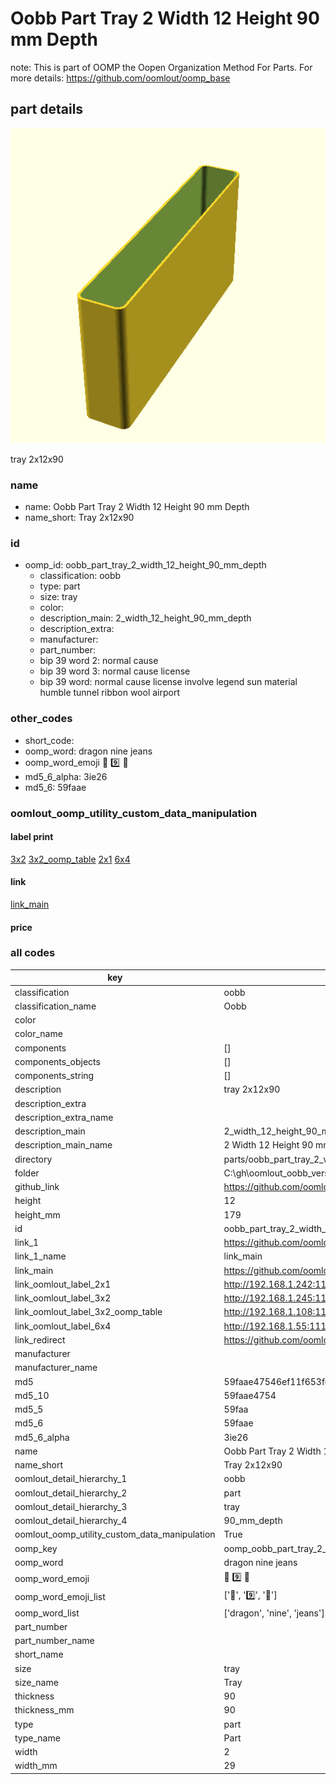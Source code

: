 # Oobb Part Tray 2 Width 12 Height 90 mm Depth  

note: This is part of OOMP the Oopen Organization Method For Parts. For more details: https://github.com/oomlout/oomp_base

##  part details
  

[![](3dpr.png)](3dpr.png)

tray 2x12x90



### name
* name: Oobb Part Tray 2 Width 12 Height 90 mm Depth
* name_short: Tray 2x12x90 
### id
* oomp_id: oobb_part_tray_2_width_12_height_90_mm_depth
  * classification: oobb
  * type: part
  * size: tray
  * color: 
  * description_main: 2_width_12_height_90_mm_depth
  * description_extra: 
  * manufacturer: 
  * part_number: 
  * bip 39 word 2: normal cause
  * bip 39 word 3: normal cause license
  * bip 39 word: normal cause license involve legend sun material humble tunnel ribbon wool airport

### other_codes
* short_code: 
* oomp_word: dragon nine jeans
* oomp_word_emoji :dragon: :nine: :jeans:
* md5_6_alpha: 3ie26
* md5_6: 59faae






### oomlout_oomp_utility_custom_data_manipulation
#### label print
[3x2](http://192.168.1.245:1112/?label=oomp%203ie26)
[3x2_oomp_table](http://192.168.1.108:1112/?label=oomp%203ie26)
[2x1](http://192.168.1.242:1112/?label=oomp%203ie26)
[6x4](http://192.168.1.55:1112/?label=oomp%203ie26)    

#### link

[link_main](https://github.com/oomlout/oomlout_oobb_version_4_generated_parts/tree/main/navigation_oomp/oobb/part/tray/2_width_12_height_90_mm_depth/part)                              

#### price







### all codes 
| key | value |  
| --- | --- |  
| classification | oobb |  
| classification_name | Oobb |  
| color |  |  
| color_name |  |  
| components | [] |  
| components_objects | [] |  
| components_string | [] |  
| description | tray 2x12x90 |  
| description_extra |  |  
| description_extra_name |  |  
| description_main | 2_width_12_height_90_mm_depth |  
| description_main_name | 2 Width 12 Height 90 mm Depth |  
| directory | parts/oobb_part_tray_2_width_12_height_90_mm_depth |  
| folder | C:\gh\oomlout_oobb_version_4_generated_parts\parts\oobb_part_tray_2_width_12_height_90_mm_depth |  
| github_link | https://github.com/oomlout/oomlout_oomp_part_src/tree/main/parts/oobb_part_tray_2_width_12_height_90_mm_depth |  
| height | 12 |  
| height_mm | 179 |  
| id | oobb_part_tray_2_width_12_height_90_mm_depth |  
| link_1 | https://github.com/oomlout/oomlout_oobb_version_4_generated_parts/tree/main/navigation_oomp/oobb/part/tray/2_width_12_height_90_mm_depth/part |  
| link_1_name | link_main |  
| link_main | https://github.com/oomlout/oomlout_oobb_version_4_generated_parts/tree/main/navigation_oomp/oobb/part/tray/2_width_12_height_90_mm_depth/part |  
| link_oomlout_label_2x1 | http://192.168.1.242:1112/?label=oomp%203ie26 |  
| link_oomlout_label_3x2 | http://192.168.1.245:1112/?label=oomp%203ie26 |  
| link_oomlout_label_3x2_oomp_table | http://192.168.1.108:1112/?label=oomp%203ie26 |  
| link_oomlout_label_6x4 | http://192.168.1.55:1112/?label=oomp%203ie26 |  
| link_redirect | https://github.com/oomlout/oomlout_oobb_version_4_generated_parts/tree/main/parts/oobb_tray_02_12_90 |  
| manufacturer |  |  
| manufacturer_name |  |  
| md5 | 59faae47546ef11f653fc763024924b1 |  
| md5_10 | 59faae4754 |  
| md5_5 | 59faa |  
| md5_6 | 59faae |  
| md5_6_alpha | 3ie26 |  
| name | Oobb Part Tray 2 Width 12 Height 90 mm Depth |  
| name_short | Tray 2x12x90  |  
| oomlout_detail_hierarchy_1 | oobb |  
| oomlout_detail_hierarchy_2 | part |  
| oomlout_detail_hierarchy_3 | tray |  
| oomlout_detail_hierarchy_4 | 90_mm_depth |  
| oomlout_oomp_utility_custom_data_manipulation | True |  
| oomp_key | oomp_oobb_part_tray_2_width_12_height_90_mm_depth |  
| oomp_word | dragon nine jeans |  
| oomp_word_emoji | :dragon: :nine: :jeans: |  
| oomp_word_emoji_list | [':dragon:', ':nine:', ':jeans:'] |  
| oomp_word_list | ['dragon', 'nine', 'jeans'] |  
| part_number |  |  
| part_number_name |  |  
| short_name |  |  
| size | tray |  
| size_name | Tray |  
| thickness | 90 |  
| thickness_mm | 90 |  
| type | part |  
| type_name | Part |  
| width | 2 |  
| width_mm | 29 |  
